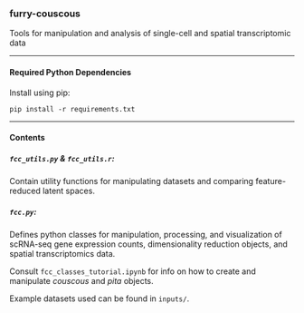 ### furry-couscous
Tools for manipulation and analysis of single-cell and spatial transcriptomic data

---
#### Required Python Dependencies
Install using pip:  
```
pip install -r requirements.txt
```

---
#### Contents
##### `fcc_utils.py` & `fcc_utils.r`:
Contain utility functions for manipulating datasets and comparing feature-reduced latent spaces.  

##### `fcc.py`:
Defines python classes for manipulation, processing, and visualization of scRNA-seq gene expression counts, dimensionality reduction objects, and spatial transcriptomics data.  

Consult `fcc_classes_tutorial.ipynb` for info on how to create and manipulate _couscous_ and _pita_ objects.  

Example datasets used can be found in `inputs/`.  

